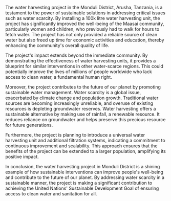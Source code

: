The water harvesting project in the Monduli District, Arusha, Tanzania, is a testament to the power of sustainable solutions in addressing critical issues such as water scarcity. By installing a 100k litre water harvesting unit, the project has significantly improved the well-being of the Maasai community, particularly women and children, who previously had to walk for hours to fetch water. The project has not only provided a reliable source of clean water but also freed up time for economic activities and education, thereby enhancing the community's overall quality of life.

The project's impact extends beyond the immediate community. By demonstrating the effectiveness of water harvesting units, it provides a blueprint for similar interventions in other water-scarce regions. This could potentially improve the lives of millions of people worldwide who lack access to clean water, a fundamental human right.

Moreover, the project contributes to the future of our planet by promoting sustainable water management. Water scarcity is a global issue, exacerbated by climate change and population growth. Traditional water sources are becoming increasingly unreliable, and overuse of existing resources is depleting groundwater reserves. Water harvesting offers a sustainable alternative by making use of rainfall, a renewable resource. It reduces reliance on groundwater and helps preserve this precious resource for future generations.

Furthermore, the project is planning to introduce a universal water harvesting unit and additional filtration systems, indicating a commitment to continuous improvement and scalability. This approach ensures that the benefits of the project can be extended to a larger population, amplifying its positive impact.

In conclusion, the water harvesting project in Monduli District is a shining example of how sustainable interventions can improve people's well-being and contribute to the future of our planet. By addressing water scarcity in a sustainable manner, the project is making a significant contribution to achieving the United Nations' Sustainable Development Goal of ensuring access to clean water and sanitation for all.